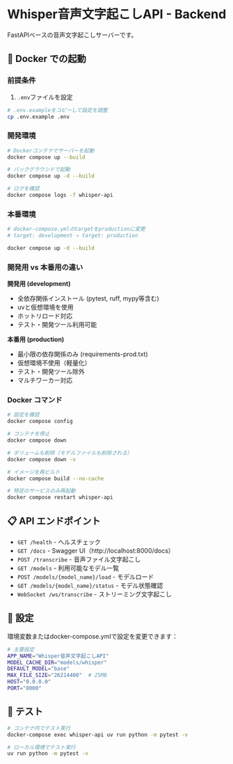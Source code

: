 # Whisper音声文字起こしAPI - Backend

FastAPIベースの音声文字起こしサーバーです。

## 🚀 Docker での起動

### 前提条件

1. `.env`ファイルを設定
```bash
# .env.exampleをコピーして設定を調整
cp .env.example .env
```

### 開発環境

```bash
# Dockerコンテナでサーバーを起動
docker compose up --build

# バックグラウンドで起動
docker compose up -d --build

# ログを確認
docker compose logs -f whisper-api
```

### 本番環境

```bash
# docker-compose.ymlのtargetをproductionに変更
# target: development → target: production

docker compose up -d --build
```

### 開発用 vs 本番用の違い

**開発用 (development)**
- 全依存関係インストール (pytest, ruff, mypy等含む)
- uvと仮想環境を使用
- ホットリロード対応
- テスト・開発ツール利用可能

**本番用 (production)**  
- 最小限の依存関係のみ (requirements-prod.txt)
- 仮想環境不使用（軽量化）
- テスト・開発ツール除外
- マルチワーカー対応

### Docker コマンド

```bash
# 設定を確認
docker compose config

# コンテナを停止
docker compose down

# ボリュームも削除（モデルファイルも削除される）
docker compose down -v

# イメージを再ビルド
docker compose build --no-cache

# 特定のサービスのみ再起動
docker compose restart whisper-api
```

## 📋 API エンドポイント

- `GET /health` - ヘルスチェック
- `GET /docs` - Swagger UI（http://localhost:8000/docs）
- `POST /transcribe` - 音声ファイル文字起こし
- `GET /models` - 利用可能なモデル一覧
- `POST /models/{model_name}/load` - モデルロード
- `GET /models/{model_name}/status` - モデル状態確認
- `WebSocket /ws/transcribe` - ストリーミング文字起こし

## 🔧 設定

環境変数またはdocker-compose.ymlで設定を変更できます：

```bash
# 主要設定
APP_NAME="Whisper音声文字起こしAPI"
MODEL_CACHE_DIR="models/whisper"
DEFAULT_MODEL="base"
MAX_FILE_SIZE="26214400"  # 25MB
HOST="0.0.0.0"
PORT="8000"
```

## 🧪 テスト

```bash
# コンテナ内でテスト実行
docker-compose exec whisper-api uv run python -m pytest -v

# ローカル環境でテスト実行
uv run python -m pytest -v
```
